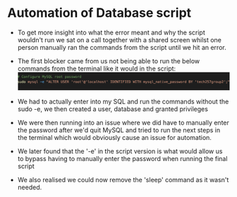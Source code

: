 # Automation of Database script 

* To get more insight into what the error meant and why the script wouldn't run we sat on a call together with a shared screen whilst one person manually ran the commands from the script until we hit an error. 

* The first blocker came from us not being able to run the below commands from the terminal like it would in the script:
 ![alt text](<Blocker - sudo -e.png>)

* We had to actually enter into my SQL and run the commands without the sudo -e, we then created a user, database and granted privileges 

* We were then running into an issue where we did have to manually enter the password after we'd quit MySQL and tried to run the next steps in the terminal which would obviously cause an issue for automation.

* We later found that the '-e' in the script version is what would allow us to bypass having to manually enter the password when running the final script 

* We also realised we could now remove the 'sleep' command as it wasn't needed.